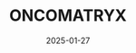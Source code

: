 ---  
layout: startup_page  
title: "ONCOMATRYX"  
id: "oncomatryx.com"  
permalink: "/oncomatryxoncomatryx.com01272025/"  
website: "https://oncomatryx.com/"  
funding_round: ""  
funding_amount: "€25M"  
investors: "Existing investors, Centro para el Desarrollo Tecnológico y la Innovación"  
about: "ONCOMATRYX is a biopharmaceutical company developing novel Antibody-Drug Conjugates (ADCs) targeting the tumor microenvironment, specifically Cancer-Associated Fibroblasts (CAFs). Their lead product, OMTX705, is a first-in-class ADC targeting Fibroblast Activation Protein (FAP) and is currently in Phase Ib-II clinical trials. The company collaborates with universities, hospitals, and research centers in the US and Europe."  
markets: "Biopharmaceutical, Oncology, Antibody-Drug Conjugates (ADCs)"  
hq: "Derio, Bizkaia, Spain"  
founded_year: "2009"  
linkedin: "https://www.linkedin.com/company/oncomatryx-biopharma"  
twitter: "https://twitter.com/oncomatryx"  
instagram: ""  
facebook: ""  
crunchbase: "https://www.crunchbase.com/organization/oncomatryx"  
pitchbook: "https://pitchbook.com/profiles/company/221763-34"  

date_display: "27-Jan-2025"  
date: "2025-01-27"

# SEO Optimization  
meta_title: "ONCOMATRYX -  Funding (€25M)"  
meta_description: "ONCOMATRYX, ONCOMATRYX is a biopharmaceutical company developing novel Antibody-Drug Conjugates (ADCs) targeting the tumor microenvironment, specifically Cancer-A..."  
meta_keywords: "ONCOMATRYX, Biopharmaceutical, Oncology, Antibody-Drug Conjugates (ADCs),  funding"  
canonical_url: "https://startup.projectstartups.com/oncomatryxoncomatryx.com01272025/"  
---